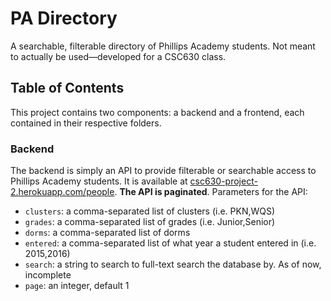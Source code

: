# PA Directory

A searchable, filterable directory of Phillips Academy students. Not meant to actually be used—developed for a CSC630 class.

## Table of Contents

This project contains two components: a backend and a frontend, each contained in their respective folders.

### Backend

The backend is simply an API to provide filterable or searchable access to Phillips Academy students. It is available at [csc630-project-2.herokuapp.com/people](https://csc630-project-2.herokuapp.com/people). **The API is paginated**. Parameters for the API:

* `clusters`: a comma-separated list of clusters (i.e. PKN,WQS)
* `grades`: a comma-separated list of grades (i.e. Junior,Senior)
* `dorms`: a comma-separated list of dorms
* `entered`: a comma-separated list of what year a student entered in (i.e. 2015,2016)
* `search`: a string to search to full-text search the database by. As of now, incomplete
* `page`: an integer, default 1
